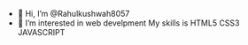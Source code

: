 - 👋 Hi, I’m @Rahulkushwah8057
- 👀 I’m interested in web develpment
My skills is HTML5 CSS3 JAVASCRIPT

<!---
Rahulkushwah8057/Rahulkushwah8057 is a ✨ special ✨ repository because its `README.md` (this file) appears on your GitHub profile.
You can click the Preview link to take a look at your changes.
--->
